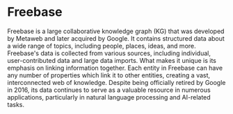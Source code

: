 # Freebase 

Freebase is a large collaborative knowledge graph (KG) that was developed by Metaweb and later acquired by Google. It contains structured data about a wide range of topics, including people, places, ideas, and more. Freebase's data is collected from various sources, including individual, user-contributed data and large data imports. What makes it unique is its emphasis on linking information together. Each entity in Freebase can have any number of properties which link it to other entities, creating a vast, interconnected web of knowledge. Despite being officially retired by Google in 2016, its data continues to serve as a valuable resource in numerous applications, particularly in natural language processing and AI-related tasks.